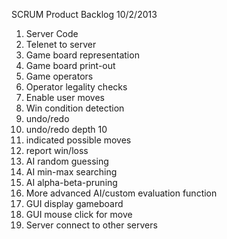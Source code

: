 SCRUM Product Backlog 10/2/2013

  1. Server Code
  2. Telenet to server
  3. Game board representation
  4. Game board print-out
  5. Game operators
  6. Operator legality checks
  7. Enable user moves
  8. Win condition detection
  9. undo/redo
  10. undo/redo depth 10
  11. indicated possible moves
  12. report win/loss
  13. AI random guessing
  14. AI min-max searching
  15. AI alpha-beta-pruning
  16. More advanced AI/custom evaluation function
  17. GUI display gameboard
  18. GUI mouse click for move
  19. Server connect to other servers
